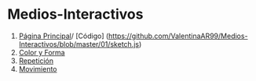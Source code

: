 # Medios-Interactivos
1. [Página Principal](https://valentinaar99.github.io/Medios-Interactivos/)/ [Código] (https://github.com/ValentinaAR99/Medios-Interactivos/blob/master/01/sketch.js) 
2. [Color y Forma](https://valentinaar99.github.io/Medios-Interactivos/01/)
3. [Repetición](https://valentinaar99.github.io/Medios-Interactivos/02/)
4. [Movimiento](https://valentinaar99.github.io/Medios-Interactivos/03/)
